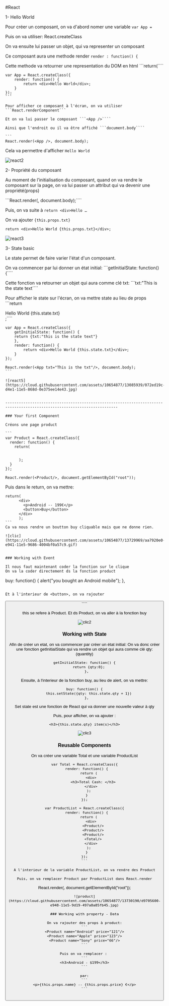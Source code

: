 #React

1- Hello World

Pour créer un composant, on va d'abord nomer une variable ```var App =```

Puis on va utiliser: React.createClass

On va ensuite lui passer un objet, qui va representer un composant

Ce composant aura une methode render ```render : function() {```

Cette methode va retourner une representation du DOM en html ```return(````

````
var App = React.createClass({
    render: function() {
        return <div>Hello World</div>;
    }
});
```

Pour afficher ce composant à l'écran, on va utiliser ```React.renderComponent```

Et on va lui passer le composant ```<App />````

Ainsi que l'endroit ou il va être affiché ```document.body````

```
React.render(<App />, document.body);
````

Cela va permettre d'afficher ```Hello World```

![react2](https://cloud.githubusercontent.com/assets/10654877/13070498/62eddf22-d48d-11e5-8ecc-a6c9b7412a95.jpg)

2- Propriété du composant

Au moment de l’initialisation du composant, quand on va rendre le composant sur la page, on va lui passer un attribut qui va devenir une propriété(props)

```React.render(<App txt="This is the txt"/>, document.body);````



Puis, on va suite à ```return <div>Hello …```

On va ajouter ```{this.props.txt}```

```return <div>Hello World {this.props.txt}</div>;```

![react3](https://cloud.githubusercontent.com/assets/10654877/13070844/c92c8bba-d48f-11e5-8f0a-6858480cd8d1.jpg)

3- State basic

Le state permet de faire varier l'état d'un composant.

On va commencer par lui donner un état initial:
```getInitialState: function() {````

Cette fonction va retourner un objet qui aura comme clé txt:
```txt:"This is the state text````

Pour afficher le state sur l'écran, on va mettre state au lieu de props
```return <div>Hello World {this.state.txt}</div>;````

````
var App = React.createClass({
    getInitialState: function() {
    return {txt:"this is the state text"}
    },
    render: function() {
        return <div>Hello World {this.state.txt}</div>;
    }
});
 
React.render(<App txt="This is the txt"/>, document.body);
```

![react5](https://cloud.githubusercontent.com/assets/10654877/13085939/072ed19c-d4e1-11e5-868d-0e375ee14e43.jpg)


------------------------------------------------------------------------------------------------------------------------

### Your first Component

Créons une page product

```
var Product = React.createClass({
  render: function() {
    return(
      
      
      );
  }
});

React.render(<Product/>, document.getElementById("root"));

````
Puis dans le return, on va mettre:

````
return(
      <div>
        <p>Android -- 199€</p>
        <button>Buy</button>
      </div>
      );
```
Ca va nous rendre un boutton buy cliquable mais que ne donne rien.

![clic](https://cloud.githubusercontent.com/assets/10654877/13729969/aa7920e0-e941-11e5-9686-4004bf0a57c9.gif)
    
    
### Working with Event

Il nous faut maintenant coder la fonction sur le clique
On va la coder directement ds la fonction product

````
buy: function() {
    alert("you bought an Android mobile");
  },
```

Et à l'interieur de <button>, on va rajouter 
```
<button onClick={this.buy}>
````

this se refere à Product. Et ds Product, on va aller à la fonction buy

![clic2](https://cloud.githubusercontent.com/assets/10654877/13730032/fe75c110-e943-11e5-9025-8822b9dcd87a.gif)

### Working with State

Afin de créer un etat, on va commencer par créer un état initial:
On va donc créer une fonction getInitialState qui va rendre un objet qui aura comme clé qty: (quantity)

````
getInitialState: function() {
    return {qty:0};
  },
````
Ensuite, à l'interieur de la fonction buy, au lieu de alert, on va mettre:

````
buy: function() {
    this.setState({qty: this.state.qty + 1})
  },
````

Set state est une fonction de React qui va donner une nouvelle valeur à qty

Puis, pour afficher, on va ajouter :

```
<h3>{this.state.qty} item(s)</h3>
````

![clic3](https://cloud.githubusercontent.com/assets/10654877/13730119/0b91fe42-e947-11e5-9eb7-b495ae72b896.gif)

### Reusable Components 

On va créer une variable Total
et une variable ProductList

````
var Total = React.createClass({
  render: function() {
    return (
      <div>
        <h3>Total Cash: </h3>
      </div>
    );
  }
});
````

````
var ProductList = React.createClass({
  render: function() {
    return (
      <div>
        <Product/>
        <Product/>
        <Product/>
        <Total/>
      </div>
    );
  }
});
```

A l'interieur de la variable ProductList, on va rendre des Product

Puis, on va remplacer Product par ProductList dans React.render

````
React.render(<ProductList/>, document.getElementById("root"));
````
![product](https://cloud.githubusercontent.com/assets/10654877/13730190/d9705600-e948-11e5-9d19-497a8a85fb45.jpg)

### Working with property - Data

On va rajouter des props à product:
```
<Product name="Android" price="121"/>
<Product name="Apple" price="123"/>
<Product name="Sony" price="66"/>
```

Puis on va remplacer : 
```
<h3>Android - $199</h3>
```

par:
```
<p>{this.props.name} -- {this.props.price} €</p>
```

